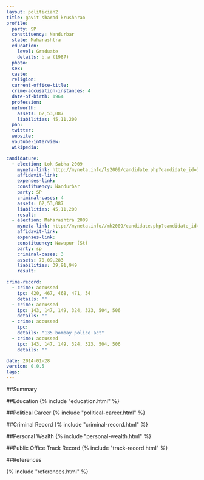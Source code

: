 ```yaml
---
layout: politician2
title: gavit sharad krushnrao
profile: 
  party: SP
  constituency: Nandurbar
  state: Maharashtra
  education: 
    level: Graduate
    details: b.a (1987)
  photo: 
  sex: 
  caste: 
  religion: 
  current-office-title: 
  crime-accusation-instances: 4
  date-of-birth: 1964
  profession: 
  networth: 
    assets: 62,53,087
    liabilities: 45,11,200
  pan: 
  twitter: 
  website: 
  youtube-interview: 
  wikipedia: 

candidature: 
  - election: Lok Sabha 2009
    myneta-link: http://myneta.info/ls2009/candidate.php?candidate_id=3438
    affidavit-link: 
    expenses-link: 
    constituency: Nandurbar 
    party: SP
    criminal-cases: 4
    assets: 62,53,087
    liabilities: 45,11,200
    result:  
  - election: Maharashtra 2009
    myneta-link: http://myneta.info//mh2009/candidate.php?candidate_id=447
    affidavit-link: 
    expenses-link: 
    constituency: Nawapur (St) 
    party: sp
    criminal-cases: 3
    assets: 70,09,283
    liabilities: 39,91,949
    result:  

crime-record: 
  - crime: accussed
    ipc: 420, 467, 468, 471, 34
    details: "" 
  - crime: accussed
    ipc: 143, 147, 149, 324, 323, 504, 506
    details: "" 
  - crime: accussed
    ipc: 
    details: "135 bombay police act" 
  - crime: accussed
    ipc: 143, 147, 149, 324, 323, 504, 506
    details: "" 

date: 2014-01-28
version: 0.0.5
tags: 
---
```

##Summary


##Education
{% include "education.html" %}


##Political Career
{% include "political-career.html" %}


##Criminal Record
{% include "criminal-record.html" %}


##Personal Wealth
{% include "personal-wealth.html" %}


##Public Office Track Record
{% include "track-record.html" %}


##References


{% include "references.html" %}